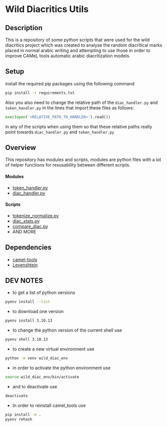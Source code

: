 # Wild Diacritics Utils

## Description

This is a repository of some python scripts that were used for the wild diacritics project which was created to analyse the random diacritical marks placed in normal arabic writing and attempting to use those in order to improve CAMeL tools automatic arabic diacritization models.

## Setup

install the required pip packages using the following command

```bash
pip install -r requirements.txt
```

Also you also need to change the relative path of the `diac_handler.py` and `token_handler.py` in the lines that import these files as follows:

```python
exec(open('<RELATIVE_PATH_TO_HANDLER>').read())
```

 in any of the scripts when using them so that these relative paths really point towards `diac_handler.py` and `token_handler.py`

## Overview

This repository has modules and scripts, modules are python files with a lot of helper functions for resusability between different scripts.

#### Modules
- [token\_handler.py](modules/token_handler)
- [diac\_handler.py](modules/diac_handler)

#### Scripts
- [tokenize\_normalize.py](scripts/tokenize_normalize)
- [diac\_stats.py](scripts/diac_stats)
- [compare\_diac.py](scripts/compare_diac)
- AND MORE


## Dependencies
- [camel-tools](https://pypi.org/project/camel-tools/)
- [Levenshtein](https://pypi.org/project/python-Levenshtein/)


## DEV NOTES

- to get a list of python versions
```bash
pyenv install --list
```
- to download one version
```bash
pyenv install 3.10.13
```
- to change the python version of the current shell use
```bash
pyenv shell 3.10.13
```
- to create a new virtual environment use
```bash
python -m venv wild_diac_env
```
- in order to activate the python environment use
```bash
source wild_diac_env/bin/activate
```
- and to deactivate use
```bash
deactivate
```
- In order to reinstall camel\_tools use
```bash
pip install -e .
pyenv rehash
```
